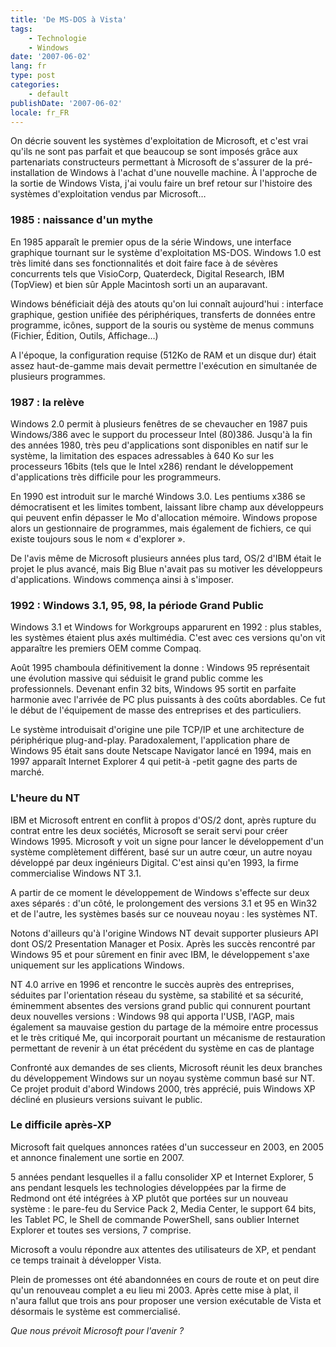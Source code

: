 ```yaml
---
title: 'De MS-DOS à Vista'
tags:
    - Technologie
    - Windows
date: '2007-06-02'
lang: fr
type: post
categories:
    - default
publishDate: '2007-06-02'
locale: fr_FR
---
```


On décrie souvent les systèmes d'exploitation de Microsoft, et c'est vrai qu'ils ne sont pas parfait et que beaucoup se sont imposés grâce aux partenariats constructeurs permettant à Microsoft de s'assurer de la pré-installation de Windows à l'achat d'une nouvelle machine. À l'approche de la sortie de Windows Vista, j'ai voulu faire un bref retour sur l'histoire des systèmes d'exploitation vendus par Microsoft…

<!-- more -->

### 1985&nbsp;: naissance d'un mythe

En 1985 apparaît le premier opus de la série Windows, une interface graphique tournant sur le système d'exploitation MS-DOS. Windows 1.0 est très limité dans ses fonctionnalités et doit faire face à de sévères concurrents tels que VisioCorp, Quaterdeck, Digital Research, IBM (TopView) et bien sûr Apple Macintosh sorti un an auparavant.

Windows bénéficiait déjà des atouts qu'on lui connaît aujourd'hui&nbsp;: interface graphique, gestion unifiée des périphériques, transferts de données entre programme, icônes, support de la souris ou système de menus communs (Fichier, Édition, Outils, Affichage…)

A l'époque, la configuration requise (512Ko de RAM et un disque dur) était assez haut-de-gamme mais devait permettre l'exécution en simultanée de plusieurs programmes.

### 1987&nbsp;: la relève

Windows 2.0 permit à plusieurs fenêtres de se chevaucher en 1987 puis Windows/386 avec le support du processeur Intel (80)386\. Jusqu'à la fin des années 1980, très peu d'applications sont disponibles en natif sur le système, la limitation des espaces adressables à 640 Ko sur les processeurs 16bits (tels que le Intel x286) rendant le développement d'applications très difficile pour les programmeurs.

En 1990 est introduit sur le marché Windows 3.0\. Les pentiums x386 se démocratisent et les limites tombent, laissant libre champ aux développeurs qui peuvent enfin dépasser le Mo d'allocation mémoire. Windows propose alors un gestionnaire de programmes, mais également de fichiers, ce qui existe toujours sous le nom « d'explorer ».

De l'avis même de Microsoft plusieurs années plus tard, OS/2 d'IBM était le projet le plus avancé, mais Big Blue n'avait pas su motiver les développeurs d'applications. Windows commença ainsi à s'imposer.

### 1992&nbsp;: Windows 3.1, 95, 98, la période Grand Public

Windows 3.1 et Windows for Workgroups apparurent en 1992&nbsp;: plus stables, les systèmes étaient plus axés multimédia. C'est avec ces versions qu'on vit apparaître les premiers OEM comme Compaq.

Août 1995 chamboula définitivement la donne&nbsp;: Windows 95 représentait une évolution massive qui séduisit le grand public comme les professionnels. Devenant enfin 32 bits, Windows 95 sortit en parfaite harmonie avec l'arrivée de PC plus puissants à des coûts abordables. Ce fut le début de l'équipement de masse des entreprises et des particuliers.

Le système introduisait d'origine une pile TCP/IP et une architecture de périphérique plug-and-play. Paradoxalement, l'application phare de Windows 95 était sans doute Netscape Navigator lancé en 1994, mais en 1997 apparaît Internet Explorer 4 qui petit-à -petit gagne des parts de marché.

### L'heure du NT

IBM et Microsoft entrent en conflit à propos d'OS/2 dont, après rupture du contrat entre les deux sociétés, Microsoft se serait servi pour créer Windows 1995\. Microsoft y voit un signe pour lancer le développement d'un système complètement différent, basé sur un autre cœur, un autre noyau développé par deux ingénieurs Digital. C'est ainsi qu'en 1993, la firme commercialise Windows NT 3.1.

A partir de ce moment le développement de Windows s'effecte sur deux axes séparés&nbsp;: d'un côté, le prolongement des versions 3.1 et 95 en Win32 et de l'autre, les systèmes basés sur ce nouveau noyau&nbsp;: les systèmes NT.

Notons d'ailleurs qu'à l'origine Windows NT devait supporter plusieurs API dont OS/2 Presentation Manager et Posix. Après les succès rencontré par Windows 95 et pour sûrement en finir avec IBM, le développement s'axe uniquement sur les applications Windows.

NT 4.0 arrive en 1996 et rencontre le succès auprès des entreprises, séduites par l'orientation réseau du système, sa stabilité et sa sécurité, éminemment absentes des versions grand public qui connurent pourtant deux nouvelles versions&nbsp;: Windows 98 qui apporta l'USB, l'AGP, mais également sa mauvaise gestion du partage de la mémoire entre processus et le très critiqué Me, qui incorporait pourtant un mécanisme de restauration permettant de revenir à un état précédent du système en cas de plantage

Confronté aux demandes de ses clients, Microsoft réunit les deux branches du développement Windows sur un noyau système commun basé sur NT. Ce projet produit d'abord Windows 2000, très apprécié, puis Windows XP décliné en plusieurs versions suivant le public.

### Le difficile après-XP

Microsoft fait quelques annonces ratées d'un successeur en 2003, en 2005 et annonce finalement une sortie en 2007.

5 années pendant lesquelles il a fallu consolider XP et Internet Explorer, 5 ans pendant lesquels les technologies développées par la firme de Redmond ont été intégrées à XP plutôt que portées sur un nouveau système&nbsp;: le pare-feu du Service Pack 2, Media Center, le support 64 bits, les Tablet PC, le Shell de commande PowerShell, sans oublier Internet Explorer et toutes ses versions, 7 comprise.

Microsoft a voulu répondre aux attentes des utilisateurs de XP, et pendant ce temps trainait à développer Vista.

Plein de promesses ont été abandonnées en cours de route et on peut dire qu'un renouveau complet a eu lieu mi 2003\. Après cette mise à plat, il n'aura fallut que trois ans pour proposer une version exécutable de Vista et désormais le système est commercialisé.

_Que nous prévoit Microsoft pour l'avenir&nbsp;?_